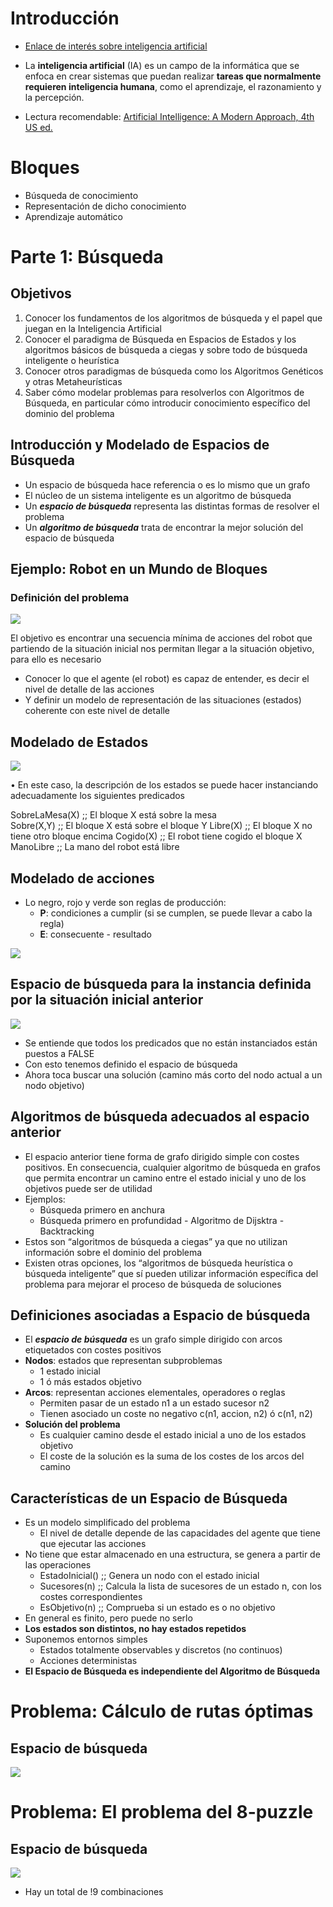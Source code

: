 # Introducción

- [Enlace de interés sobre inteligencia artificial](https://planderecuperacion.gob.es/noticias/que-es-inteligencia-artificial-ia-prtr)

- La **inteligencia artificial** (IA) es un campo de la informática que se enfoca en crear sistemas que puedan realizar **tareas que normalmente requieren inteligencia humana**, como el aprendizaje, el razonamiento y la percepción.
- Lectura recomendable: [Artificial Intelligence: A Modern Approach, 4th US ed.](https://aima.cs.berkeley.edu/)

# Bloques

- Búsqueda de conocimiento
- Representación de dicho conocimiento
- Aprendizaje automático

# Parte 1: Búsqueda

## Objetivos

1. Conocer los fundamentos de los algoritmos de búsqueda y el papel que juegan en la Inteligencia Artificial
2. Conocer el paradigma de Búsqueda en Espacios de Estados y los algoritmos básicos de búsqueda a ciegas y sobre todo de búsqueda inteligente o heurística
3. Conocer otros paradigmas de búsqueda como los Algoritmos Genéticos y otras Metaheurísticas
4. Saber cómo modelar problemas para resolverlos con Algoritmos de Búsqueda, en particular cómo introducir conocimiento específico del dominio del problema

## Introducción y Modelado de Espacios de Búsqueda

- Un espacio de búsqueda hace referencia o es lo mismo que un grafo
- El núcleo de un sistema inteligente es un algoritmo de búsqueda
- Un ***espacio de búsqueda*** representa las distintas formas de resolver el problema
- Un ***algoritmo de búsqueda*** trata de encontrar la mejor solución del espacio de búsqueda

## Ejemplo: Robot en un Mundo de Bloques

### Definición del problema

![](Pasted%20image%2020230911185326.png)

El objetivo es encontrar una secuencia mínima de acciones del robot que partiendo de la situación inicial nos permitan llegar a la situación objetivo, para ello es necesario
- Conocer lo que el agente (el robot) es capaz de entender, es decir el nivel de detalle de las acciones  
- Y definir un modelo de representación de las situaciones (estados) coherente con este nivel de detalle

## Modelado de Estados

![](Pasted%20image%2020230911185620.png)

• En este caso, la descripción de los estados se puede hacer instanciando adecuadamente los siguientes predicados

SobreLaMesa(X) ;; El bloque X está sobre la mesa  
Sobre(X,Y) ;; El bloque X está sobre el bloque Y 
Libre(X) ;; El bloque X no tiene otro bloque encima
Cogido(X)  ;; El robot tiene cogido el bloque X
ManoLibre ;; La mano del robot está libre

## Modelado de acciones

- Lo negro, rojo y verde son reglas de producción:
	- **P**: condiciones a cumplir (si se cumplen, se puede llevar a cabo la regla)
	- **E**: consecuente - resultado

![](Pasted%20image%2020230911185907.png)

## Espacio de búsqueda para la instancia definida por la situación inicial anterior

![](Pasted%20image%2020230911190204.png)

- Se entiende que todos los predicados que no están instanciados están puestos a FALSE
- Con esto tenemos definido el espacio de búsqueda
- Ahora toca buscar una solución (camino más corto del nodo actual a un nodo objetivo)

## Algoritmos de búsqueda adecuados al espacio anterior

- El espacio anterior tiene forma de grafo dirigido simple con costes positivos. En consecuencia, cualquier algoritmo de búsqueda en grafos que permita encontrar un camino entre el estado inicial y uno de los objetivos puede ser de utilidad
- Ejemplos:
    -  Búsqueda primero en anchura 
    -  Búsqueda primero en profundidad
    - Algoritmo de Dijsktra - Backtracking
- Estos son “algoritmos de búsqueda a ciegas” ya que no utilizan información sobre el dominio del problema
- Existen otras opciones, los “algoritmos de búsqueda heurística o búsqueda inteligente” que sí pueden utilizar información específica del problema para mejorar el proceso de búsqueda de soluciones

## Definiciones asociadas a Espacio de búsqueda

- El ***espacio de búsqueda*** es un grafo simple dirigido con arcos etiquetados con costes positivos
- **Nodos**: estados que representan subproblemas
    - 1 estado inicial
    - 1 ó más estados objetivo
- **Arcos**: representan acciones elementales, operadores o reglas
    - Permiten pasar de un estado n1 a un estado sucesor n2
    - Tienen asociado un coste no negativo c(n1, accion, n2) ó c(n1, n2)
- **Solución del problema**
    - Es cualquier camino desde el estado inicial a uno de los estados objetivo
    - El coste de la solución es la suma de los costes de los arcos del camino

## Características de un Espacio de Búsqueda

- Es un modelo simplificado del problema  
	- El nivel de detalle depende de las capacidades del agente que tiene que ejecutar las acciones
- No tiene que estar almacenado en una estructura, se genera a partir de las operaciones
	- EstadoInicial() ;; Genera un nodo con el estado inicial  
	- Sucesores(n) ;; Calcula la lista de sucesores de un estado n, con los costes correspondientes
	- EsObjetivo(n)  ;; Comprueba si un estado es o no objetivo
- En general es finito, pero puede no serlo
- **Los estados son distintos, no hay estados repetidos**
- Suponemos entornos simples
    - Estados totalmente observables y discretos (no continuos)
    - Acciones deterministas
- **El Espacio de Búsqueda es independiente del Algoritmo de Búsqueda**


# Problema: Cálculo de rutas óptimas

## Espacio de búsqueda

![](Pasted%20image%2020230911191637.png)

# Problema: El problema del 8-puzzle

## Espacio de búsqueda

![](Pasted%20image%2020230911192003.png)
  
- Hay un total de !9 combinaciones

